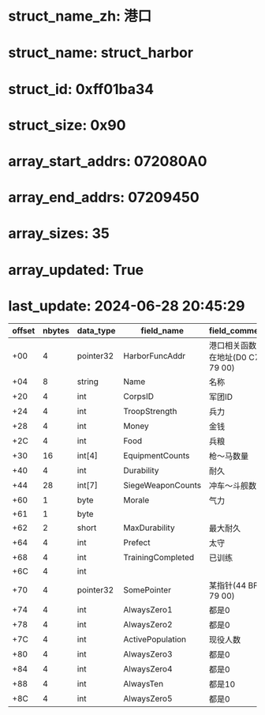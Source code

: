 # struct_name_zh: 港口
# struct_name: struct_harbor
# struct_id: 0xff01ba34
# struct_size: 0x90
# array_start_addrs: 072080A0
# array_end_addrs: 07209450
# array_sizes: 35
# array_updated: True
# last_update: 2024-06-28 20:45:29

| offset | nbytes | data_type | field_name        | field_comment                     |
| ------ | ------ | --------- | ----------------- | --------------------------------- |
| +00    | 4      | pointer32 | HarborFuncAddr    | 港口相关函数所在地址(D0 C7 79 00) |
| +04    | 8      | string    | Name              | 名称                              |
| +20    | 4      | int       | CorpsID           | 军团ID                            |
| +24    | 4      | int       | TroopStrength     | 兵力                              |
| +28    | 4      | int       | Money             | 金钱                              |
| +2C    | 4      | int       | Food              | 兵粮                              |
| +30    | 16     | int[4]    | EquipmentCounts   | 枪～马数量                        |
| +40    | 4      | int       | Durability        | 耐久                              |
| +44    | 28     | int[7]    | SiegeWeaponCounts | 冲车～斗舰数量                    |
| +60    | 1      | byte      | Morale            | 气力                              |
| +61    | 1      | byte      |                   |                                   |
| +62    | 2      | short     | MaxDurability     | 最大耐久                          |
| +64    | 4      | int       | Prefect           | 太守                              |
| +68    | 4      | int       | TrainingCompleted | 已训练                            |
| +6C    | 4      | int       |                   |                                   |
| +70    | 4      | pointer32 | SomePointer       | 某指针(44 BF 79 00)               |
| +74    | 4      | int       | AlwaysZero1       | 都是0                             |
| +78    | 4      | int       | AlwaysZero2       | 都是0                             |
| +7C    | 4      | int       | ActivePopulation  | 现役人数                          |
| +80    | 4      | int       | AlwaysZero3       | 都是0                             |
| +84    | 4      | int       | AlwaysZero4       | 都是0                             |
| +88    | 4      | int       | AlwaysTen         | 都是10                            |
| +8C    | 4      | int       | AlwaysZero5       | 都是0                             |
